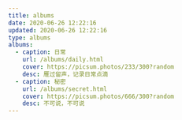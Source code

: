 ```yaml
---
title: albums
date: 2020-06-26 12:22:16
updated: 2020-06-26 12:22:16
type: albums
albums:
  - caption: 日常
    url: /albums/daily.html
    cover: https://picsum.photos/233/300?random
    desc: 雁过留声，记录日常点滴
  - caption: 秘密
    url: /albums/secret.html
    cover: https://picsum.photos/666/300?random
    desc: 不可说，不可说
---
```

